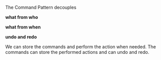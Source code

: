 The Command Pattern decouples
 
**what from who**

**what from when**

**undo and redo**

We can store the commands and perform the action when needed.
The commands can store the performed actions and can undo and redo.